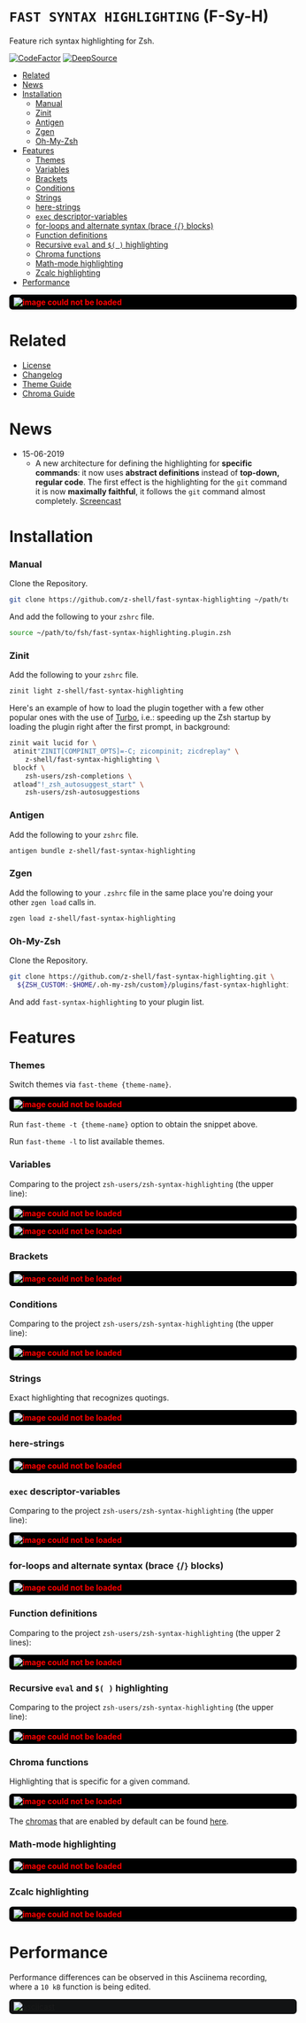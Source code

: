 # `FAST SYNTAX HIGHLIGHTING` (F-Sy-H)

Feature rich syntax highlighting for Zsh.

[![CodeFactor](https://www.codefactor.io/repository/github/z-shell/fast-syntax-highlighting/badge)](https://www.codefactor.io/repository/github/z-shell/fast-syntax-highlighting)
[![DeepSource](https://deepsource.io/gh/z-shell/fast-syntax-highlighting.svg/?label=active+issues&show_trend=true)](https://deepsource.io/gh/z-shell/fast-syntax-highlighting/?ref=repository-badge)

<!-- START doctoc generated TOC please keep comment here to allow auto update -->
<!-- DON'T EDIT THIS SECTION, INSTEAD RE-RUN doctoc TO UPDATE -->

- [Related](#related)
- [News](#news)
- [Installation](#installation)
    - [Manual](#manual)
    - [Zinit](#zinit)
    - [Antigen](#antigen)
    - [Zgen](#zgen)
    - [Oh-My-Zsh](#oh-my-zsh)
- [Features](#features)
    - [Themes](#themes)
    - [Variables](#variables)
    - [Brackets](#brackets)
    - [Conditions](#conditions)
    - [Strings](#strings)
    - [here-strings](#here-strings)
    - [`exec` descriptor-variables](#exec-descriptor-variables)
    - [for-loops and alternate syntax (brace `{`/`}` blocks)](#for-loops-and-alternate-syntax-brace--blocks)
    - [Function definitions](#function-definitions)
    - [Recursive `eval` and `$( )` highlighting](#recursive-eval-and---highlighting)
    - [Chroma functions](#chroma-functions)
    - [Math-mode highlighting](#math-mode-highlighting)
    - [Zcalc highlighting](#zcalc-highlighting)
- [Performance](#performance)

<!-- END doctoc generated TOC please keep comment here to allow auto update -->

<div style="width:100%;background-color:black;border:3px solid black;border-radius:6px;margin:5px 0;padding:2px 5px">
  <img
    src="https://raw.githubusercontent.com/z-shell/fast-syntax-highlighting/master/images/highlight-much.png"
    alt="image could not be loaded"
    style="color:red;background-color:black;font-weight:bold"
  />
</div>

# Related

- [License](https://github.com/z-shell/fast-syntax-highlighting/blob/master/LICENSE)
- [Changelog](https://github.com/z-shell/fast-syntax-highlighting/blob/master/CHANGELOG.md)
- [Theme Guide](https://github.com/z-shell/fast-syntax-highlighting/blob/master/THEME_GUIDE.md)
- [Chroma Guide](https://github.com/z-shell/fast-syntax-highlighting/blob/master/CHROMA_GUIDE.adoc)

# News

- 15-06-2019
  - A new architecture for defining the highlighting for **specific commands**: it now
    uses **abstract definitions** instead of **top-down, regular code**. The first effect
    is the highlighting for the `git` command it is now **maximally faithful**, it
    follows the `git` command almost completely.
    [Screencast](https://asciinema.org/a/253411)

# Installation

### Manual

Clone the Repository.

```zsh
git clone https://github.com/z-shell/fast-syntax-highlighting ~/path/to/fsh
```

And add the following to your `zshrc` file.

```zsh
source ~/path/to/fsh/fast-syntax-highlighting.plugin.zsh
```

### Zinit

Add the following to your `zshrc` file.

```zsh
zinit light z-shell/fast-syntax-highlighting
```

Here's an example of how to load the plugin together with a few other popular
ones with the use of
[Turbo](https://z-shell.github.io/zinit/wiki/INTRODUCTION/#turbo_mode_zsh_62_53),
i.e.: speeding up the Zsh startup by loading the plugin right after the first
prompt, in background:

```zsh
zinit wait lucid for \
 atinit"ZINIT[COMPINIT_OPTS]=-C; zicompinit; zicdreplay" \
    z-shell/fast-syntax-highlighting \
 blockf \
    zsh-users/zsh-completions \
 atload"!_zsh_autosuggest_start" \
    zsh-users/zsh-autosuggestions
```

### Antigen

Add the following to your `zshrc` file.

```zsh
antigen bundle z-shell/fast-syntax-highlighting
```

### Zgen

Add the following to your `.zshrc` file in the same place you're doing
your other `zgen load` calls in.

```zsh
zgen load z-shell/fast-syntax-highlighting
```

### Oh-My-Zsh

Clone the Repository.

```zsh
git clone https://github.com/z-shell/fast-syntax-highlighting.git \
  ${ZSH_CUSTOM:-$HOME/.oh-my-zsh/custom}/plugins/fast-syntax-highlighting
```

And add `fast-syntax-highlighting` to your plugin list.

# Features

### Themes

Switch themes via `fast-theme {theme-name}`.

<div style="width:100%;background-color:black;border:3px solid black;border-radius:6px;margin:5px 0;padding:2px 5px">
  <img
    src="https://raw.githubusercontent.com/z-shell/fast-syntax-highlighting/main/images/theme.png"
    alt="image could not be loaded"
    style="color:red;background-color:black;font-weight:bold"
  />
</div>

Run `fast-theme -t {theme-name}` option to obtain the snippet above.

Run `fast-theme -l` to list available themes.

### Variables

Comparing to the project `zsh-users/zsh-syntax-highlighting` (the upper line):

<div style="width:100%;background-color:black;border:3px solid black;border-radius:6px;margin:5px 0;padding:2px 5px">
  <img
    src="https://raw.githubusercontent.com/z-shell/fast-syntax-highlighting/main/images/parameter.png"
    alt="image could not be loaded"
    style="color:red;background-color:black;font-weight:bold"
  />
</div>

<div style="width:100%;background-color:black;border:3px solid black;border-radius:6px;margin:5px 0;padding:2px 5px">
  <img
    src="https://raw.githubusercontent.com/z-shell/fast-syntax-highlighting/main/images/in_string.png"
    alt="image could not be loaded"
    style="color:red;background-color:black;font-weight:bold"
  />
</div>

### Brackets

<div style="width:100%;background-color:black;border:3px solid black;border-radius:6px;margin:5px 0;padding:2px 5px">
  <img
    src="https://raw.githubusercontent.com/z-shell/fast-syntax-highlighting/main/images/brackets.gif"
    alt="image could not be loaded"
    style="color:red;background-color:black;font-weight:bold"
  />
</div>

### Conditions

Comparing to the project `zsh-users/zsh-syntax-highlighting` (the upper line):

<div style="width:100%;background-color:black;border:3px solid black;border-radius:6px;margin:5px 0;padding:2px 5px">
  <img
    src="https://raw.githubusercontent.com/z-shell/fast-syntax-highlighting/main/images/cplx_cond.png"
    alt="image could not be loaded"
    style="color:red;background-color:black;font-weight:bold"
  />
</div>

### Strings

Exact highlighting that recognizes quotings.

<div style="width:100%;background-color:black;border:3px solid black;border-radius:6px;margin:5px 0;padding:2px 5px">
  <img
    src="https://raw.githubusercontent.com/z-shell/fast-syntax-highlighting/main/images/ideal-string.png"
    alt="image could not be loaded"
    style="color:red;background-color:black;font-weight:bold"
  />
</div>

### here-strings

<div style="width:100%;background-color:black;border:3px solid black;border-radius:6px;margin:5px 0;padding:2px 5px">
  <img
    src="https://raw.githubusercontent.com/z-shell/fast-syntax-highlighting/main/images/herestring.png"
    alt="image could not be loaded"
    style="color:red;background-color:black;font-weight:bold"
  />
</div>

### `exec` descriptor-variables

Comparing to the project `zsh-users/zsh-syntax-highlighting` (the upper line):

<div style="width:100%;background-color:black;border:3px solid black;border-radius:6px;margin:5px 0;padding:2px 5px">
  <img
    src="https://raw.githubusercontent.com/z-shell/fast-syntax-highlighting/main/images/execfd_cmp.png"
    alt="image could not be loaded"
    style="color:red;background-color:black;font-weight:bold"
  />
</div>

### for-loops and alternate syntax (brace `{`/`}` blocks)

<div style="width:100%;background-color:black;border:3px solid black;border-radius:6px;margin:5px 0;padding:2px 5px">
  <img
    src="https://raw.githubusercontent.com/z-shell/fast-syntax-highlighting/main/images/for-loop-cmp.png"
    alt="image could not be loaded"
    style="color:red;background-color:black;font-weight:bold"
  />
</div>

### Function definitions

Comparing to the project `zsh-users/zsh-syntax-highlighting` (the upper 2 lines):

<div style="width:100%;background-color:black;border:3px solid black;border-radius:6px;margin:5px 0;padding:2px 5px">
  <img
    src="https://raw.githubusercontent.com/z-shell/fast-syntax-highlighting/main/images/function.png"
    alt="image could not be loaded"
    style="color:red;background-color:black;font-weight:bold"
  />
</div>

### Recursive `eval` and `$( )` highlighting

Comparing to the project `zsh-users/zsh-syntax-highlighting` (the upper line):

<div style="width:100%;background-color:black;border:3px solid black;border-radius:6px;margin:5px 0;padding:2px 5px">
  <img
    src="https://raw.githubusercontent.com/z-shell/fast-syntax-highlighting/main/images/eval_cmp.png"
    alt="image could not be loaded"
    style="color:red;background-color:black;font-weight:bold"
  />
</div>

### Chroma functions

Highlighting that is specific for a given command.

<div style="width:100%;background-color:black;border:3px solid black;border-radius:6px;margin:5px 0;padding:2px 5px">
  <img
    src="https://raw.githubusercontent.com/z-shell/fast-syntax-highlighting/main/images/git_chroma.png"
    alt="image could not be loaded"
    style="color:red;background-color:black;font-weight:bold"
  />
</div>

The [chromas](https://github.com/z-shell/fast-syntax-highlighting/tree/main/chroma)
that are enabled by default can be found
[here](https://github.com/z-shell/fast-syntax-highlighting/blob/main/fast-highlight#L166).

### Math-mode highlighting

<div style="width:100%;background-color:black;border:3px solid black;border-radius:6px;margin:5px 0;padding:2px 5px">
  <img
    src="https://raw.githubusercontent.com/z-shell/fast-syntax-highlighting/main/images/math.gif"
    alt="image could not be loaded"
    style="color:red;background-color:black;font-weight:bold"
  />
</div>

### Zcalc highlighting

<div style="width:100%;background-color:black;border:3px solid black;border-radius:6px;margin:5px 0;padding:2px 5px">
  <img
    src="https://raw.githubusercontent.com/z-shell/fast-syntax-highlighting/main/images/zcalc.png"
    alt="image could not be loaded"
    style="color:red;background-color:black;font-weight:bold"
  />
</div>

# Performance

Performance differences can be observed in this Asciinema recording, where a `10 kB` function is being edited.

<div style="width:100%;background-color:#121314;border:3px solid #121314;border-radius:6px;margin:5px 0;padding:2px 5px">
  <a href="https://asciinema.org/a/112367">
    <img src="https://asciinema.org/a/112367.png" alt="asciicast">
  </a>
</div>
